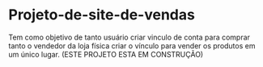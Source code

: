 # Projeto-de-site-de-vendas
Tem como objetivo de tanto usuário criar vinculo de conta para comprar tanto o vendedor da loja física criar o vínculo para vender os produtos em um único lugar.
(ESTE PROJETO ESTA EM CONSTRUÇÃO)
